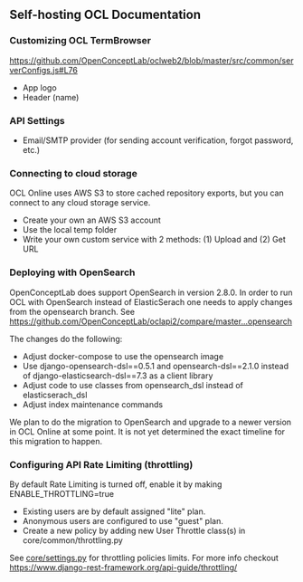 ## Self-hosting OCL Documentation

### Customizing OCL TermBrowser
https://github.com/OpenConceptLab/oclweb2/blob/master/src/common/serverConfigs.js#L76
* App logo
* Header (name)

### API Settings
* Email/SMTP provider (for sending account verification, forgot password, etc.)

### Connecting to cloud storage
OCL Online uses AWS S3 to store cached repository exports, but you can connect to any cloud storage service.
* Create your own an AWS S3 account
* Use the local temp folder
* Write your own custom service with 2 methods: (1) Upload and (2) Get URL

### Deploying with OpenSearch
OpenConceptLab does support OpenSearch in version 2.8.0. In order to run OCL with OpenSearch instead of ElasticSerach one needs to
apply changes from the opensearch branch. See https://github.com/OpenConceptLab/oclapi2/compare/master...opensearch

The changes do the following:
* Adjust docker-compose to use the opensearch image
* Use django-opensearch-dsl==0.5.1 and opensearch-dsl==2.1.0 instead of django-elasticsearch-dsl==7.3 as a client library
* Adjust code to use classes from opensearch_dsl instead of elasticserach_dsl
* Adjust index maintenance commands

We plan to do the migration to OpenSearch and upgrade to a newer version in OCL Online at some point. It is not yet determined the exact timeline for this migration to happen.


### Configuring API Rate Limiting (throttling)
By default Rate Limiting is turned off, enable it by making ENABLE_THROTTLING=true

* Existing users are by default assigned "lite" plan.
* Anonymous users are configured to use "guest" plan.
* Create a new policy by adding new User Throttle class(s) in core/common/throttling.py

See [core/settings.py](https://github.com/OpenConceptLab/oclapi2/blob/master/core/settings.py#L181) for throttling policies limits.
For more info checkout https://www.django-rest-framework.org/api-guide/throttling/
